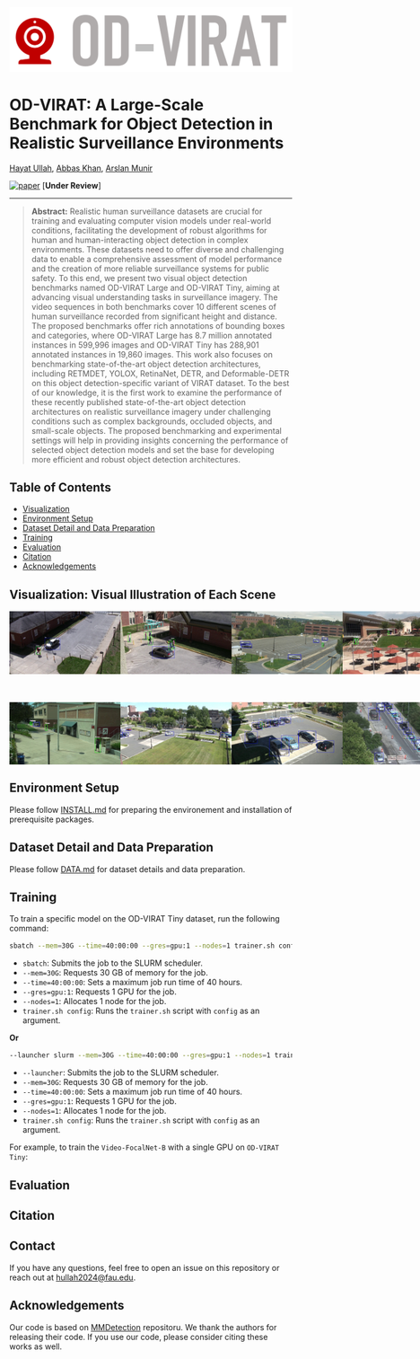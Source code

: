 <p align="center">
  <img src="Figures/od_virat.png" width="1000"/>
</p> 

# OD-VIRAT: A Large-Scale Benchmark for Object Detection in Realistic Surveillance Environments
[Hayat Ullah](https://scholar.google.com.pk/citations?user=xnXPj0UAAAAJ&hl=en),
[Abbas Khan](https://scholar.google.com.pk/citations?user=k-HJxNAAAAAJ&hl=en&oi=sra),
[Arslan Munir](https://scholar.google.com.pk/citations?user=-P9waaQAAAAJ&hl=en)


[![paper](https://img.shields.io/badge/ACM-TOMM-<COLOR>.svg)]() [**Under Review**]
<hr />

> **Abstract:**
>Realistic human surveillance datasets are crucial for training and evaluating computer vision models under real-world conditions, facilitating the development of robust algorithms for human and human-interacting object detection in complex environments. These datasets need to offer diverse and challenging data to enable a comprehensive assessment of model performance and the creation of more reliable surveillance systems for public safety. To this end, we present two visual object detection benchmarks named OD-VIRAT Large and OD-VIRAT Tiny, aiming at advancing visual understanding tasks in surveillance imagery. The video sequences in both benchmarks cover 10 different scenes of human surveillance recorded from significant height and distance. The proposed benchmarks offer rich annotations of bounding boxes and categories, where OD-VIRAT Large has 8.7 million annotated instances in 599,996 images and OD-VIRAT Tiny has 288,901 annotated instances in 19,860 images. This work also focuses on benchmarking state-of-the-art object detection architectures, including RETMDET, YOLOX, RetinaNet, DETR, and Deformable-DETR on this object detection-specific variant of VIRAT dataset. To the best of our knowledge, it is the first work to examine the performance of these recently published state-of-the-art object detection architectures on realistic surveillance imagery under challenging conditions such as complex backgrounds, occluded objects, and small-scale objects. The proposed benchmarking and experimental settings will help in providing insights concerning the performance of selected object detection models and set the base for developing more efficient and robust object detection architectures.

## Table of Contents
<!--ts-->
  <!-- * [News](#rocket-News) -->
   * [Visualization](#visualization-visual-illustration-of-each-scene)
   * [Environment Setup](#environment-setup)
   * [Dataset Detail and Data Preparation](#dataset-detail-and-data-preparation)
   * [Training](#training)
   * [Evaluation](#evaluation)
   * [Citation](#citation)
   * [Acknowledgements](#acknowledgements)
<!--te-->

<!-- ## News -->

## Visualization: Visual Illustration of Each Scene 

<!-- First row of images -->
<div style="display: flex; justify-content: space-around;">
  <img src="Figures/image1.jpg" width="198px" />
  <img src="Figures/image2.jpg" width="198px" />
  <img src="Figures/image3.jpg" width="198px" />
  <img src="Figures/image4.jpg" width="198px" />
  <img src="Figures/image5.jpg" width="198px" />
</div>

<!-- Second row of images -->
<div style="display: flex; justify-content: space-around; margin-top: 50px;">
  <img src="Figures/image6.jpg" width="198px" />
  <img src="Figures/image7.jpg" width="198px" />
  <img src="Figures/image8.jpg" width="198px" />
  <img src="Figures/image9.jpg" width="198px" />
  <img src="Figures/image10.jpg" width="198px" />
</div>

<!--
<p align="center">
  <img alt="Visualization Scuba Diving" src="figs/vis/scuba_diving.png" width="900"/>
</p>

<p align="center">
  <img alt="Visualization Threading Needle" src="figs/vis/threading_needle.png" width="900"/>
</p>

<p align="center">
  <img alt="Visualization Walking the Dog" src="figs/vis/walking_the_dog.png" width="900"/>
</p>

<p align="center">
  <img alt="Visualization Water Skiing" src="figs/vis/water_skiing.png" width="900"/>
</p>
-->

## Environment Setup
Please follow [INSTALL.md](./INSTALL.md) for preparing the environement and installation of prerequisite packages.

## Dataset Detail and Data Preparation

Please follow [DATA.md](./DATA.md) for dataset details and data preparation.

## Training
To train a specific model on the OD-VIRAT Tiny dataset, run the following command:
```bash
sbatch --mem=30G --time=40:00:00 --gres=gpu:1 --nodes=1 trainer.sh config
```
- ```sbatch```: Submits the job to the SLURM scheduler.
- ```--mem=30G```: Requests 30 GB of memory for the job.
- ```--time=40:00:00```: Sets a maximum job run time of 40 hours.
- ```--gres=gpu:1```: Requests 1 GPU for the job.
- ```--nodes=1```: Allocates 1 node for the job.
- ```trainer.sh config```: Runs the ```trainer.sh``` script with ```config``` as an argument.
  
**Or**

```bash
--launcher slurm --mem=30G --time=40:00:00 --gres=gpu:1 --nodes=1 trainer.sh config
```
- ```--launcher```: Submits the job to the SLURM scheduler.
- ```--mem=30G```: Requests 30 GB of memory for the job.
- ```--time=40:00:00```: Sets a maximum job run time of 40 hours.
- ```--gres=gpu:1```: Requests 1 GPU for the job.
- ```--nodes=1```: Allocates 1 node for the job.
- ```trainer.sh config```: Runs the ```trainer.sh``` script with ```config``` as an argument.

For example, to train the ```Video-FocalNet-B``` with a single GPU on ```OD-VIRAT Tiny```:

<!--
To train a Video-FocalNet on a video dataset from scratch, run:

```bash
python -m torch.distributed.launch --nproc_per_node <num-of-gpus-to-use>  main.py \
--cfg <config-file> --batch-size <batch-size-per-gpu> --output <output-directory> \
--opts DATA.ROOT path/to/root DATA.TRAIN_FILE train.csv DATA.VAL_FILE val.csv
```

Alternatively, the `DATA.ROOT`, `DATA.TRAIN_FILE`, and `DATA.VAL_FILE` paths can be set directly in the config files provided in the `configs` directory. We also provide bash scripts to train Video-FocalNets on various datasets in the `scripts` directory.

Additionally, the TRAIN.PRETRAINED_PATH can be set (either in the config file or bash script) to provide a pretrained model to initialize the weights. To initialize from the ImageNet-1K weights please refer to the [FocalNets](https://github.com/microsoft/FocalNet) repository and download the [FocalNet-T-SRF](https://github.com/microsoft/FocalNet/releases/download/v1.0.0/focalnet_tiny_srf.pth), [FocalNet-S-SRF](https://github.com/microsoft/FocalNet/releases/download/v1.0.0/focalnet_small_srf.pth) or [FocalNet-B-SRF](https://github.com/microsoft/FocalNet/releases/download/v1.0.0/focalnet_base_srf.pth) to initialize Video-FocalNet-T, Video-FocalNet-S or Video-FocalNet-B respectively. Alternatively, one of the provided pretrained Video-FocalNet models can also be utilized to initialize the weights. -->

## Evaluation
<!--
To evaluate pre-trained Video-FocalNets on your dataset:

```bash
python -m torch.distributed.launch --nproc_per_node <num-of-gpus-to-use>  main.py  --eval \
--cfg <config-file> --resume <checkpoint> \
--opts DATA.NUM_FRAMES 8 DATA.BATCH_SIZE 8 TEST.NUM_CLIP 4 TEST.NUM_CROP 3 DATA.ROOT path/to/root DATA.TRAIN_FILE train.csv DATA.VAL_FILE val.csv
```

For example, to evaluate the `Video-FocalNet-B` with a single GPU on Kinetics400:

```bash
python -m torch.distributed.launch --nproc_per_node 1  main.py  --eval \
--cfg configs/kinetics400/video_focalnet_base.yaml --resume video-focalnet_base_k400.pth \
--opts DATA.NUM_FRAMES 8 DATA.BATCH_SIZE 8 TEST.NUM_CLIP 4 TEST.NUM_CROP 3 DATA.ROOT path/to/root DATA.TRAIN_FILE train.csv DATA.VAL_FILE val.csv
```

Alternatively, the `DATA.ROOT`, `DATA.TRAIN_FILE`, and `DATA.VAL_FILE` paths can be set directly in the config files provided in the `configs` directory.
According to our experience and sanity checks, there is a reasonable random variation of about +/-0.3% top-1 accuracy when testing on different machines.

Additionally, the TRAIN.PRETRAINED_PATH can be set (either in the config file or bash script) to provide a pretrained model to initialize the weights. To initialize from the ImageNet-1K weights please refer to the [FocalNets](https://github.com/microsoft/FocalNet) repository and download the [FocalNet-T-SRF](https://github.com/microsoft/FocalNet/releases/download/v1.0.0/focalnet_tiny_srf.pth), [FocalNet-S-SRF](https://github.com/microsoft/FocalNet/releases/download/v1.0.0/focalnet_small_srf.pth) or [FocalNet-B-SRF](https://github.com/microsoft/FocalNet/releases/download/v1.0.0/focalnet_base_srf.pth) to initialize Video-FocalNet-T, Video-FocalNet-S or Video-FocalNet-B respectively. Alternatively, one of the provided pretrained Video-FocalNet models can also be utilized to initialize the weights. -->

## Citation

<!-- If you find our work, this repository, or pretrained models useful, please consider giving a star :star: and citation.
```bibtex
@InProceedings{Wasim_2023_ICCV,
    author    = {Wasim, Syed Talal and Khattak, Muhammad Uzair and Naseer, Muzammal and Khan, Salman and Shah, Mubarak and Khan, Fahad Shahbaz},
    title     = {Video-FocalNets: Spatio-Temporal Focal Modulation for Video Action Recognition},
    booktitle = {Proceedings of the IEEE/CVF International Conference on Computer Vision (ICCV)},
    year      = {2023},
}
``` -->

## Contact
If you have any questions, feel free to open an issue on this repository or reach out at hullah2024@fau.edu.

## Acknowledgements
Our code is based on [MMDetection](https://github.com/open-mmlab/mmdetection) repositoru. We thank the authors for releasing their code. If you use our code, please consider citing these works as well.
